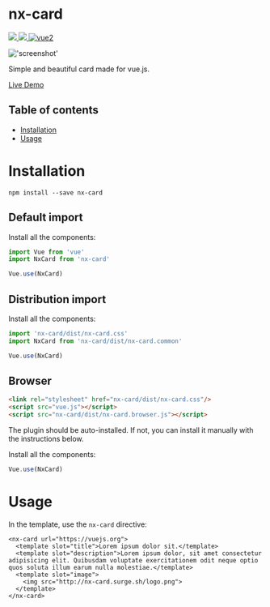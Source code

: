 # nx-card

<a href="https://www.npmjs.com/package/nx-card"><img src="https://img.shields.io/npm/v/nx-card.svg"/>  <img src="https://img.shields.io/npm/dm/nx-card.svg"/>  <img src="https://img.shields.io/badge/vue-2.x-brightgreen.svg" alt="vue2"></a>

!['screenshot'](https://github.com/nazar-xda/nx-card/raw/master/card.png)

Simple and beautiful card made for vue.js.

[Live Demo](http://nx-card.surge.sh)

## Table of contents

- [Installation](#installation)
- [Usage](#usage)

# Installation

```
npm install --save nx-card
```

## Default import

Install all the components:

```javascript
import Vue from 'vue'
import NxCard from 'nx-card'

Vue.use(NxCard)
```

## Distribution import

Install all the components:

```javascript
import 'nx-card/dist/nx-card.css'
import NxCard from 'nx-card/dist/nx-card.common'

Vue.use(NxCard)
```

## Browser

```html
<link rel="stylesheet" href="nx-card/dist/nx-card.css"/>
<script src="vue.js"></script>
<script src="nx-card/dist/nx-card.browser.js"></script>
```

The plugin should be auto-installed. If not, you can install it manually with the instructions below.

Install all the components:

```javascript
Vue.use(NxCard)
```

# Usage

In the template, use the `nx-card` directive:

```vue
<nx-card url="https://vuejs.org">
  <template slot="title">Lorem ipsum dolor sit.</template>
  <template slot="description">Lorem ipsum dolor, sit amet consectetur adipisicing elit. Quibusdam voluptate exercitationem odit neque optio quos soluta illum earum nulla molestiae.</template>
  <template slot="image">
    <img src="http://nx-card.surge.sh/logo.png">
  </template>
</nx-card>
         
```